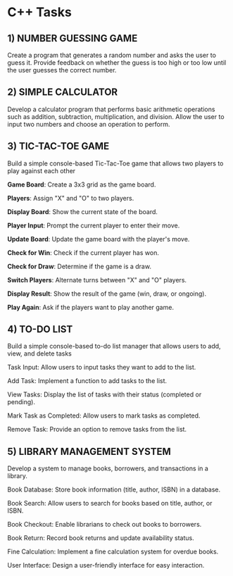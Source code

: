 # C++ Tasks


## 1) NUMBER GUESSING GAME 
Create a program that generates a random number and asks the
user to guess it. Provide feedback on whether the guess is too
high or too low until the user guesses the correct number.


## 2) SIMPLE CALCULATOR 
Develop a calculator program that performs basic arithmetic
operations such as addition, subtraction, multiplication, and
division. Allow the user to input two numbers and choose an
operation to perform.


## 3) TIC-TAC-TOE GAME 
 Build a simple console-based Tic-Tac-Toe game that
 allows two players to play against each other
 
 **Game Board**: Create a 3x3 grid as the game board.

 **Players**: Assign "X" and "O" to two players.

 **Display Board**: Show the current state of the board.

 **Player Input**: Prompt the current player to enter their move.

 **Update Board**: Update the game board with the player's move.

 **Check for Win**: Check if the current player has won.

 **Check for Draw**: Determine if the game is a draw.

 **Switch Players**: Alternate turns between "X" and "O" players.

 **Display Result**: Show the result of the game (win, draw, or ongoing).

 **Play Again**: Ask if the players want to play another game.
## 4) TO-DO LIST
 Build a simple console-based to-do list
 manager that allows users to add, view, and
 delete tasks
 
 Task Input: Allow users to input tasks they want to add to the list.
 
 Add Task: Implement a function to add tasks to the list.
 
 View Tasks: Display the list of tasks with their status (completed or pending).
 
 Mark Task as Completed: Allow users to mark tasks as completed.
 
 Remove Task: Provide an option to remove tasks from the list.

## 5) LIBRARY MANAGEMENT SYSTEM
 Develop a system to manage books, borrowers, and
 transactions in a library.
 
 Book Database: Store book information (title, author, ISBN) in a database.
 
 Book Search: Allow users to search for books based on title, author, or ISBN.

 Book Checkout: Enable librarians to check out books to borrowers.
 
 Book Return: Record book returns and update availability status.
 
 Fine Calculation: Implement a fine calculation system for overdue books.
 
 User Interface: Design a user-friendly interface for easy interaction.
